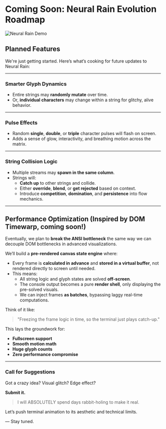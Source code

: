 # Coming Soon: Neural Rain Evolution Roadmap

![Neural Rain Demo](demo.gif)

## Planned Features

We're just getting started. Here’s what’s cooking for future updates to Neural Rain:

---

### Smarter Glyph Dynamics

- Entire strings may **randomly mutate** over time.
- Or, **individual characters** may change within a string for glitchy, alive behavior.

---

### Pulse Effects

- Random **single**, **double**, or **triple** character pulses will flash on screen.
- Adds a sense of glow, interactivity, and breathing motion across the matrix.

---

### String Collision Logic

- Multiple streams may **spawn in the same column**.
- Strings will:
  - **Catch up** to other strings and collide.
  - Either **override**, **blend**, or **get rejected** based on context.
  - Introduce **competition**, **domination**, and **persistence** into flow mechanics.

---

## Performance Optimization (Inspired by DOM Timewarp, coming soon!)

Eventually, we plan to **break the ANSI bottleneck** the same way we can decouple DOM bottlenecks in advanced visualizations.

We’ll build a **pre-rendered canvas state engine** where:
- Every frame is **calculated in advance** and **stored in a virtual buffer**, not rendered directly to screen until needed.
- This means:
  - All string logic and glyph states are solved **off-screen**.
  - The console output becomes a pure **render shell**, only displaying the pre-solved visuals.
  - We can inject frames **as batches**, bypassing laggy real-time computations.

Think of it like:

> "Freezing the frame logic in time, so the terminal just plays catch-up."

This lays the groundwork for:

- **Fullscreen support**
- **Smooth motion math**
- **Huge glyph counts**
- **Zero performance compromise**

---

### Call for Suggestions

Got a crazy idea? Visual glitch? Edge effect?  

**Submit it.**

> I will ABSOLUTELY spend days rabbit-holing to make it real.

Let’s push terminal animation to its aesthetic and technical limits.

— Stay tuned.  

